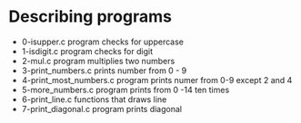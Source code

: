 # Describing programs
- 0-isupper.c program  checks for uppercase
- 1-isdigit.c program checks for digit
- 2-mul.c program multiplies two numbers
- 3-print_numbers.c prints number from 0 - 9
- 4-print_most_numbers.c program prints numer from 0-9 except 2 and 4
- 5-more_numbers.c program prints from 0 -14 ten times
- 6-print_line.c functions that draws line 
- 7-print_diagonal.c program prints diagonal  

